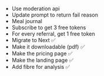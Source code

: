 
- Use moderation api
- Update prompt to return fail reason
- Meal journal
- Subscribe to get 3 free tokens
- For every referral, get 1 free token
- Migrate to Next ✅
- Make it downloadable (pdf) ✅
- Make the pricing page ✅
- Make the landing page ✅
- Add fibre for analysis ✅
